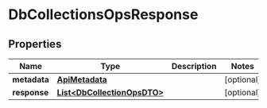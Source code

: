

# DbCollectionsOpsResponse


## Properties

Name | Type | Description | Notes
------------ | ------------- | ------------- | -------------
**metadata** | [**ApiMetadata**](ApiMetadata.md) |  |  [optional]
**response** | [**List&lt;DbCollectionOpsDTO&gt;**](DbCollectionOpsDTO.md) |  |  [optional]



